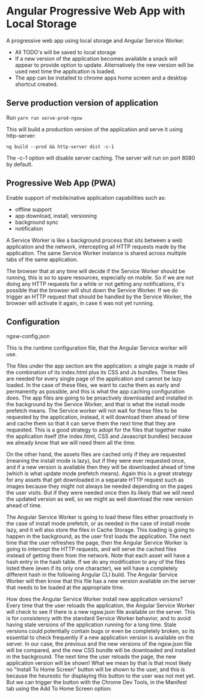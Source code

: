 # Angular Progressive Web App with Local Storage

A progressive web app using local storage and Angular Service Worker. 
 - All TODO's will be saved to local storage
 - If a new version of the application becomes available a snack will appear to provide option to update. Alternatively the new version will be used next time the application is loaded.
 - The app can be installed to chrome apps home screen and a desktop shortcut created.

## Serve production version of application
Run `yarn run serve-prod-ngsw`

This will build a production version of the application and serve it using http-server:

`ng build --prod && http-server dist -c-1`

The -c-1 option will disable server caching. The server will run on port 8080 by default.

## Progressive Web App (PWA)

Enable support of mobile/native application capabilities such as:
  - offline support
  - app download, install, versioning
  - background sync
  - notification
 
A Service Worker is like a background process that sits between a web application and the network, intercepting all HTTP requests made by the application.
The same Service Worker instance is shared across multiple tabs of the same application. 
 
The browser that at any time will decide if the Service Worker should be running, this is so to spare resources, especially on mobile.
So if we are not doing any HTTP requests for a while or not getting any notifications, it's possible that the browser will shut down the Service Worker.
If we do trigger an HTTP request that should be handled by the Service Worker, the browser will activate it again, in case it was not yet running. 

## Configuration

ngsw-config.json
 
This is the runtime configuration file, that the Angular Service worker will use.

The files under the app section are the application: a single page is made of the combination of its index.html plus its CSS and Js bundles. These files are needed for every single page of the application and cannot be lazy loaded.
In the case of these files, we want to cache them as early and permanently as possible, and this is what the app caching configuration does.
The app files are going to be proactively downloaded and installed in the background by the Service Worker, and that is what the install mode prefetch means.
The Service worker will not wait for these files to be requested by the application, instead, it will download them ahead of time and cache them so that it can serve them the next time that they are requested.
This is a good strategy to adopt for the files that together make the application itself (the index.html, CSS and Javascript bundles) because we already know that we will need them all the time.
 
On the other hand, the assets files are cached only if they are requested (meaning the install mode is lazy), but if they were ever requested once, and if a new version is available then they will be downloaded ahead of time (which is what update mode prefetch means).
Again this is a great strategy for any assets that get downloaded in a separate HTTP request such as images because they might not always be needed depending on the pages the user visits.
But if they were needed once then its likely that we will need the updated version as well, so we might as well download the new version ahead of time.

The Angular Service Worker is going to load these files either proactively in the case of install mode prefetch, or as needed in the case of install mode lazy, and it will also store the files in Cache Storage.
This loading is going to happen in the background, as the user first loads the application. The next time that the user refreshes the page, then the Angular Service Worker is going to intercept the HTTP requests, and will serve the cached files instead of getting them from the network.
Note that each asset will have a hash entry in the hash table. If we do any modification to any of the files listed there (even if its only one character), we will have a completely different hash in the following Angular CLI build.
The Angular Service Worker will then know that this file has a new version available on the server that needs to be loaded at the appropriate time.

How does the Angular Service Worker install new application versions?
Every time that the user reloads the application, the Angular Service Worker will check to see if there is a new ngsw.json file available on the server.
This is for consistency with the standard Service Worker behavior, and to avoid having stale versions of the application running for a long time. Stale versions could potentially contain bugs or even be completely broken, so its essential to check frequently if a new application version is available on the server.
In our case, the previous and the new versions of the ngsw.json file will be compared, and the new CSS bundle will be downloaded and installed in the background.
The next time the user reloads the page, the new application version will be shown!
What we mean by that is that most likely no "Install To Home Screen" button will be shown to the user, and this is because the heurestic for displaying this button to the user was not met yet.
But we can trigger the button with the Chrome Dev Tools, in the Manifest tab using the Add To Home Screen option:
